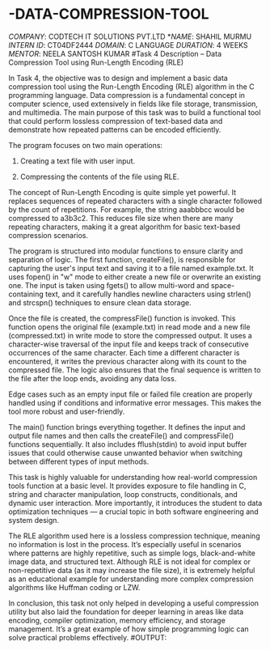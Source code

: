 # -DATA-COMPRESSION-TOOL
*COMPANY*: CODTECH IT SOLUTIONS PVT.LTD
**NAME*: SHAHIL MURMU
*INTERN ID*: CT04DF2444
*DOMAIN*: C LANGUAGE
*DURATION*: 4 WEEKS
*MENTOR*: NEELA SANTOSH KUMAR
#Task 4 Description – Data Compression Tool using Run-Length Encoding (RLE)

In Task 4, the objective was to design and implement a basic data compression tool using the Run-Length Encoding (RLE) algorithm in the C programming language. Data compression is a fundamental concept in computer science, used extensively in fields like file storage, transmission, and multimedia. The main purpose of this task was to build a functional tool that could perform lossless compression of text-based data and demonstrate how repeated patterns can be encoded efficiently.

The program focuses on two main operations:

1. Creating a text file with user input.


2. Compressing the contents of the file using RLE.



The concept of Run-Length Encoding is quite simple yet powerful. It replaces sequences of repeated characters with a single character followed by the count of repetitions. For example, the string aaabbbcc would be compressed to a3b3c2. This reduces file size when there are many repeating characters, making it a great algorithm for basic text-based compression scenarios.

The program is structured into modular functions to ensure clarity and separation of logic. The first function, createFile(), is responsible for capturing the user's input text and saving it to a file named example.txt. It uses fopen() in "w" mode to either create a new file or overwrite an existing one. The input is taken using fgets() to allow multi-word and space-containing text, and it carefully handles newline characters using strlen() and strcspn() techniques to ensure clean data storage.

Once the file is created, the compressFile() function is invoked. This function opens the original file (example.txt) in read mode and a new file (compressed.txt) in write mode to store the compressed output. It uses a character-wise traversal of the input file and keeps track of consecutive occurrences of the same character. Each time a different character is encountered, it writes the previous character along with its count to the compressed file. The logic also ensures that the final sequence is written to the file after the loop ends, avoiding any data loss.

Edge cases such as an empty input file or failed file creation are properly handled using if conditions and informative error messages. This makes the tool more robust and user-friendly.

The main() function brings everything together. It defines the input and output file names and then calls the createFile() and compressFile() functions sequentially. It also includes fflush(stdin) to avoid input buffer issues that could otherwise cause unwanted behavior when switching between different types of input methods.

This task is highly valuable for understanding how real-world compression tools function at a basic level. It provides exposure to file handling in C, string and character manipulation, loop constructs, conditionals, and dynamic user interaction. More importantly, it introduces the student to data optimization techniques — a crucial topic in both software engineering and system design.

The RLE algorithm used here is a lossless compression technique, meaning no information is lost in the process. It’s especially useful in scenarios where patterns are highly repetitive, such as simple logs, black-and-white image data, and structured text. Although RLE is not ideal for complex or non-repetitive data (as it may increase the file size), it is extremely helpful as an educational example for understanding more complex compression algorithms like Huffman coding or LZW.

In conclusion, this task not only helped in developing a useful compression utility but also laid the foundation for deeper learning in areas like data encoding, compiler optimization, memory efficiency, and storage management. It’s a great example of how simple programming logic can solve practical problems effectively.
#OUTPUT:
